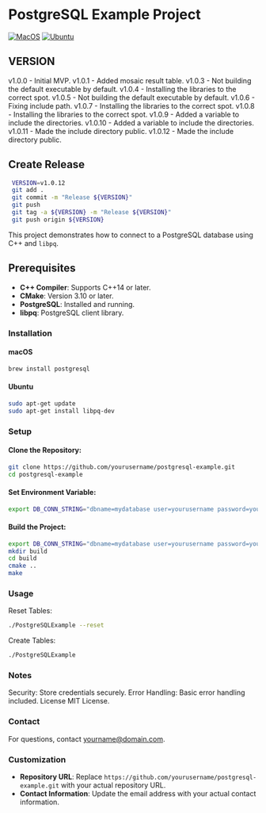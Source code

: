 # PostgreSQL Example Project
[![MacOS](https://github.com/njligames/PostgresProjectExample/actions/workflows/macos-platform.yml/badge.svg)](https://github.com/njligames/PostgresProjectExample/actions/workflows/macos-platform.yml)
[![Ubuntu](https://github.com/njligames/PostgresProjectExample/actions/workflows/ubuntu-platform.yml/badge.svg)](https://github.com/njligames/PostgresProjectExample/actions/workflows/ubuntu-platform.yml)
## VERSION
v1.0.0 - Initial MVP. 
v1.0.1 - Added mosaic result table. 
v1.0.3 - Not building the default executable by default. 
v1.0.4 - Installing the libraries to the correct spot. 
v1.0.5 - Not building the default executable by default. 
v1.0.6 - Fixing include path. 
v1.0.7 - Installing the libraries to the correct spot. 
v1.0.8 - Installing the libraries to the correct spot. 
v1.0.9 - Added a variable to include the directories. 
v1.0.10 - Added a variable to include the directories. 
v1.0.11 - Made the include directory public. 
v1.0.12 - Made the include directory public. 

## Create Release
```bash
 VERSION=v1.0.12
 git add .
 git commit -m "Release ${VERSION}"
 git push
 git tag -a ${VERSION} -m "Release ${VERSION}"
 git push origin ${VERSION}
```

This project demonstrates how to connect to a PostgreSQL database using C++ and `libpq`.

## Prerequisites

- **C++ Compiler**: Supports C++14 or later.
- **CMake**: Version 3.10 or later.
- **PostgreSQL**: Installed and running.
- **libpq**: PostgreSQL client library.

### Installation

#### macOS

```bash
brew install postgresql
```

#### Ubuntu
```bash
sudo apt-get update
sudo apt-get install libpq-dev
```

### Setup
#### Clone the Repository:
```bash
git clone https://github.com/yourusername/postgresql-example.git
cd postgresql-example
```

#### Set Environment Variable:
```bash
export DB_CONN_STRING="dbname=mydatabase user=yourusername password=yourpassword hostaddr=127.0.0.1 port=5432"
```

#### Build the Project:
```bash
export DB_CONN_STRING="dbname=mydatabase user=yourusername password=yourpassword hostaddr=127.0.0.1 port=5432"
mkdir build
cd build
cmake ..
make
```

### Usage
Reset Tables:
```bash
./PostgreSQLExample --reset
```

Create Tables:
```bash
./PostgreSQLExample
```

### Notes
Security: Store credentials securely.
Error Handling: Basic error handling included.
License
MIT License.

### Contact
For questions, contact yourname@domain.com.

### Customization

- **Repository URL**: Replace `https://github.com/yourusername/postgresql-example.git` with your actual repository URL.
- **Contact Information**: Update the email address with your actual contact information.

